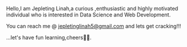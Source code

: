 Hello,I am Jepleting Linah,a curious ,enthusiastic and highly motivated individual who is
interested in Data Science and Web Development.

You can reach me @ jepletinglinah5@gmail.com and lets get cracking!!!

...let's have fun learning,cheers🥂😌.

<!---
Jepleting/Jepleting is a ✨ special ✨ repository because its `README.md` (this file) appears on your GitHub profile.
You can click the Preview link to take a look at your changes.
--->
 
